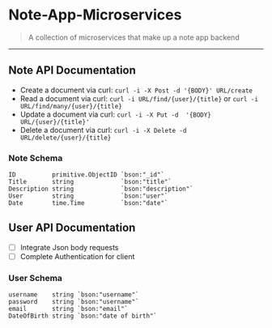 # Note-App-Microservices
> A collection of microservices that make up a note app backend
---

## Note API Documentation

- Create a document via curl: `curl -i -X Post -d '{BODY}' URL/create`
- Read a document via curl: `curl -i URL/find/{user}/{title}` or `curl -i URL/find/many/{user}/{title}`
- Update a document via curl: `curl -i -X Put -d  '{BODY} URL/{user}/{title}'`
- Delete a document via curl: `curl -i -X Delete -d URL/delete/{user}/{title}`

### Note Schema
```
ID          primitive.ObjectID `bson:"_id"`
Title       string             `bson:"title"`
Description string             `bson:"description"`
User        string             `bson:"user"`
Date        time.Time          `bson:"date"`
```

## User API Documentation

- [ ] Integrate Json body requests
- [ ] Complete Authentication for client

### User Schema
```
username    string `bson:"username"`
password    string `bson:"username"`
email       string `bson:"email"`
DateOfBirth string `bson:"date of birth"`
```
